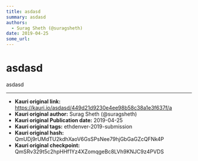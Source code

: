 ```yaml
---
title: asdasd
summary: asdasd
authors:
  - Surag Sheth (@suragsheth)
date: 2019-04-25
some_url: 
---
```


# asdasd


asdasd


---

- **Kauri original link:** https://kauri.io/asdasd/449d21d9230e4ee98b58c38a1e3f637f/a
- **Kauri original author:** Surag Sheth (@suragsheth)
- **Kauri original Publication date:** 2019-04-25
- **Kauri original tags:** ethdenver-2019-submission
- **Kauri original hash:** QmUDj9rUMdTU2kdhXaoV6GsSPsNee79hjGbGaGZcQFNk4P
- **Kauri original checkpoint:** QmSRv329t5c2hpHHf1Yz4XZomqgeBc8LVh9KNJC9z4PVDS



